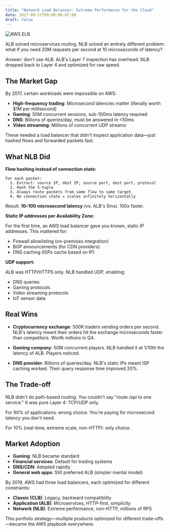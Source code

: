 ```yaml
---
title: "Network Load Balancer: Extreme Performance for the Cloud"
date: 2017-09-21T09:00:00-07:00
draft: false
---
```


![AWS ELB](/aws_elb.jpg)

ALB solved microservices routing. NLB solved an entirely different problem: what if you need 20M requests per second at 10 microseconds of latency?

Answer: don't use ALB. ALB's Layer 7 inspection has overhead. NLB dropped back to Layer 4 and optimized for raw speed.

## The Market Gap

By 2017, certain workloads were impossible on AWS:
- **High-frequency trading**: Microsecond latencies matter (literally worth $1M per millisecond)
- **Gaming**: 50M concurrent sessions, sub-100ms latency required
- **DNS**: Billions of queries/day, must be answered in <50ms
- **Video streaming**: Millions of concurrent UDP streams

These needed a load balancer that didn't inspect application data—just hashed flows and forwarded packets fast.

## What NLB Did

**Flow hashing instead of connection state:**
```
For each packet:
  1. Extract: source IP, dest IP, source port, dest port, protocol
  2. Hash the 5-tuple
  3. Always route packets from same flow to same target
  4. No connection state = scales infinitely horizontally
```

Result: **10–100 microsecond latency** (vs. ALB's 5ms). 100x faster.

**Static IP addresses per Availability Zone:**

For the first time, an AWS load balancer gave you known, static IP addresses. This mattered for:
- Firewall allowlisting (on-premises integration)
- BGP announcements (for CDN providers)
- DNS caching (ISPs cache based on IP)

**UDP support:**

ALB was HTTP/HTTPS only. NLB handled UDP, enabling:
- DNS queries
- Gaming protocols
- Video streaming protocols
- IoT sensor data

## Real Wins

- **Cryptocurrency exchange**: 500K traders sending orders per second. NLB's latency meant their orders hit the exchange microseconds faster than competitors. Worth millions in Q4.

- **Gaming company**: 50M concurrent players. NLB handled it at 1/10th the latency of ALB. Players noticed.

- **DNS provider**: Billions of queries/day. NLB's static IPs meant ISP caching worked. Their query response time improved 20%.

## The Trade-off

NLB didn't do path-based routing. You couldn't say "route /api to one service." It was pure Layer 4: TCP/UDP only.

For 90% of applications: wrong choice. You're paying for microsecond latency you don't need.

For 10% (real-time, extreme scale, non-HTTP): only choice.

## Market Adoption

- **Gaming**: NLB became standard
- **Financial services**: Default for trading systems
- **DNS/CDN**: Adopted rapidly
- **General web apps**: Still preferred ALB (simpler mental model)

By 2019, AWS had three load balancers, each optimized for different constraints:
- **Classic (CLB)**: Legacy, backward compatibility
- **Application (ALB)**: Microservices, HTTP-first, simplicity
- **Network (NLB)**: Extreme performance, non-HTTP, millions of RPS

This portfolio strategy—multiple products optimized for different trade-offs—became the AWS playbook everywhere.

